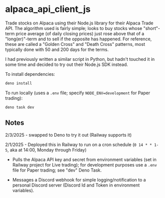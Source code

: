 # alpaca_api_client_js

Trade stocks on Alpaca using their Node.js library for their Alpaca Trade API.
The algorithm used is fairly simple; looks to buy stocks whose "short"-term
price average (of daily closing prices) just rose above that of a
"long(er)"-term and to sell if the opposite has happened. For reference, these
are called a "Golden Cross" and "Death Cross" patterns, most typically done with
50 and 200 days for the terms.

I had previously written a similar script in Python, but hadn't touched it in
some time and decided to try out their Node.js SDK instead.

To install dependencies:

```bash
deno install
```

To run locally (uses a `.env` file; specify `NODE_ENV=development` for Paper
trading):

```bash
deno task dev
```

## Notes

2/3/2025 - swapped to Deno to try it out (Railway supports it)

2/1/2025 - Deployed this in Railway to run on a cron schedule (`0 14 * * 1-5`, aka at
14:00, Monday through Friday)

- Pulls the Alpaca API key and secret from environment variables (set in Railway
  project for Live trading); for development purposes use a `.env` file for
  Paper trading; see "dev" Deno Task.

- Messages a Discord webhook for simple logging/notification to a personal
  Discord server (Discord Id and Token in environment variables).

